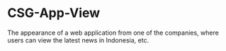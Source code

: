 # CSG-App-View
The appearance of a web application from one of the companies, where users can view the latest news in Indonesia, etc.
